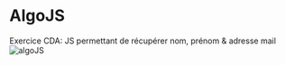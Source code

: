 # AlgoJS
Exercice CDA: JS permettant de récupérer nom, prénom & adresse mail
![algoJS](https://github.com/Camille-Durand/CoursJS/assets/75265358/8951f5bd-a6b9-4696-9264-434618b5942f)
